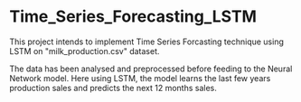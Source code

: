 # Time_Series_Forecasting_LSTM
This project intends to implement Time Series Forcasting technique using LSTM on "milk_production.csv" dataset.

The data has been analysed and preprocessed before feeding to the Neural Network model. Here using LSTM, the model learns the last few years production sales and predicts the next 12 months sales.
